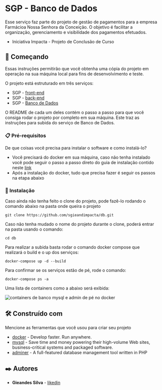 # SGP - Banco de Dados

Esse serviço faz parte do projeto de gestão de pagamentos para a empresa Farmácioa Nossa Senhora da Conceição. O objetivo é facilitar a organização, gerenciamento e visibilidade dos pagamentos efetuados.
- Iniciativa Impacta - Projeto de Conclusão de Curso

## 🚀 Começando

Essas instruções permitirão que você obtenha uma cópia do projeto em operação na sua máquina local para fins de desenvolvimento e teste.

O projeto está estruturado em três serviços:
- SGP - [front-end](https://github.com/sgieandimpacta/mfe.git)
- SGP - [back-end](https://github.com/sgieandimpacta/api.git)
- SGP - [Banco de Dados](https://github.com/sgieandimpacta/db.git)

O README de cada um deles contém o passo a passo para que você consiga rodar o projeto por completo em sua máquina. Este traz as instruções para subida do serviço de Banco de Dados.

### 📋 Pré-requisitos

De que coisas você precisa para instalar o software e como instalá-lo?
- Você precisará do docker em sua máquina, caso não tenha instalado você pode seguir o passo a passo direto do guia de instalação contido neste [link](https://docs.docker.com/engine/install/ubuntu/)
- Após a instalação do docker, tudo que precisa fazer é seguir os passos na etapa abaixo

### 🔧 Instalação


Caso ainda não tenha feito o clone do projeto, pode fazê-lo rodando o comando abaixo na pasta onde queira o projeto

```
git clone https://github.com/sgieandimpacta/db.git
```

Caso não tenha mudado o nome do projeto durante o clone, poderá entrar na pasta usando o comando:

```
cd db
```

Para realizar a subida basta rodar o comando docker compose que realizará o build e o up dos serviços:

```
docker-compose up -d --build
```

Para confirmar se os serviços estão de pé, rode o comando:

```
docker-compose ps -a
```

Uma lista de containers como a abaixo será exibida:

![containers de banco mysql e admin de pé no docker](https://i.postimg.cc/m24Ch0G5/Captura-de-tela-2023-03-30-225925.png)

## 🛠️ Construído com

Mencione as ferramentas que você usou para criar seu projeto

* [docker](https://www.docker.com/) - Develop faster. Run anywhere.
* [mysql](https://www.mysql.com/) - Save time and money powering their high-volume Web sites, business-critical systems and packaged software.
* [adminer](https://www.adminer.org/) - A full-featured database management tool written in PHP

## ✒️ Autores

* **Gieandes Silva** - [likedin](https://www.linkedin.com/in/gieandessilva)